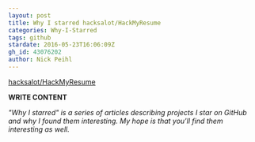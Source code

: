 ```yaml
---
layout: post
title: Why I starred hacksalot/HackMyResume
categories: Why-I-Starred
tags: github
stardate: 2016-05-23T16:06:09Z
gh_id: 43076202
author: Nick Peihl
---
```


[hacksalot/HackMyResume](star.repo.html_url)

**WRITE CONTENT**

*"Why I starred" is a series of articles describing projects I star on GitHub and why I found them interesting. My hope is that you'll find them interesting as well.*

